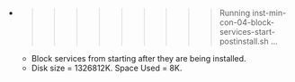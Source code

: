 * >>>>>>>>> Running inst-min-con-04-block-services-start-postinstall.sh ...
  * Block services from starting after they are being installed.
  * Disk size = 1326812K. Space Used = 8K.
